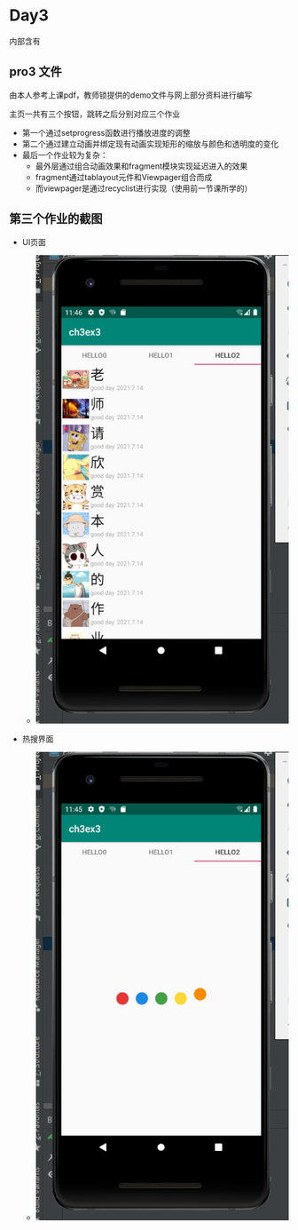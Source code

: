 # Day3



内部含有



## pro3 文件

由本人参考上课pdf，教师锁提供的demo文件与网上部分资料进行编写

主页一共有三个按钮，跳转之后分别对应三个作业

* 第一个通过setprogress函数进行播放进度的调整
* 第二个通过建立动画并绑定现有动画实现矩形的缩放与颜色和透明度的变化
* 最后一个作业较为复杂：
  * 最外层通过组合动画效果和fragment模块实现延迟进入的效果
  * fragment通过tablayout元件和Viewpager组合而成
  * 而viewpager是通过recyclist进行实现（使用前一节课所学的）

## 第三个作业的截图

* UI页面
  * ![UI](UI.png)

* 热搜界面
  * ![load](load.png)
